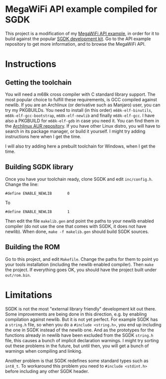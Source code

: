 # MegaWiFi API example compiled for SGDK

This project is a modification of my [MegaWiFi API example](https://github.com/doragasu/mw-api), in order for it to build against the popular [SGDK development kit](https://github.com/Stephane-D/SGDK). Go to the API example repository to get more information, and to browse the MegaWiFi API.

# Instructions

## Getting the toolchain

You will need a m68k cross compiler with C standard library support. The most popular choice to fulfill these requirements, is GCC compiled against newlib. If you are an Archlinux (or derivative such as Manjaro) user, you can try my PKGBUILDs. You need to install (in this order) `m68k-elf-binutils`, `m68k-elf-gcc-bootstrap`, `m68k-elf-newlib` and finally `m68k-elf-gcc`. I have also a PKGBUILD for `m68k-elf-gdb` in case you need it. You can find them in the [Archlinux AUR repository](https://aur.archlinux.org/). If you have other Linux distro, you will have to search in its package manager, or build it yourself. I might try adding instructions here when I get the time.

I will also try adding here a prebuilt toolchain for Windows, when I get the time.

## Building SGDK library

Once you have your toolchain ready, clone SGDK and edit `inc/config.h`. Change the line:

```
#define ENABLE_NEWLIB       0
```

To

```
#define ENABLE_NEWLIB       1
```

Then edit the file `makelib.gen` and point the paths to your newlib enabled compiler (do not use the one that comes with SGDK, it does not have newlib). When done, `make -f makelib.gen` should build SGDK sources.

## Building the ROM

Go to this project, and edit `Makefile`. Change the paths for them to point yo your tools installation (including the newlib enabled compiler). Then `make` the project. If everything goes OK, you should have the project built under `out/rom.bin`.

# Limitations

SGDK is not the most "external library friendly" development kit out there. Some improvements are being done in this direction, e.g. by enabling compilation against newlib. But it is not yet perfect. For example SGDK has a `string.h` file, so when you do a `#include <string.h>`, you end up including the one in SGDK instead of the newlib one. And as the prototypes for the functions already in newlib have been excluded from the SGDK `string.h` file, this causes a bunch of implicit declaration warnings. I might try sorting out these problems in the future, but until then, you will get a bunch of warnings when compiling and linking.

Another problem is that SGDK redefines some standard types such as `int8_t`. To workaround this problem you need to `#include <stdint.h>` before including any other SGDK header.

